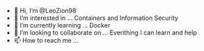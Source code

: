 - 👋 Hi, I’m @LeoZion98
- 👀 I’m interested in ... Containers and Information Security 
- 🌱 I’m currently learning ... Docker 
- 💞️ I’m looking to collaborate on ... Everithing I can learn and help
- 📫 How to reach me ...

<!---
LeoZion98/LeoZion98 is a ✨ special ✨ repository because its `README.md` (this file) appears on your GitHub profile.
You can click the Preview link to take a look at your changes.
--->

